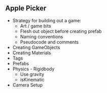 ## Apple Picker

* Strategy for building out a game:
  - Art / game bits
  - Flesh out object before creating prefab
  - Naming conventions
  - Pseudocode and comments
* Creating GameObjects
* Creating Materials
* Tags
* Prefabs
* Physics - Rigidbody
  - Use gravity
  - isKinematic  
* Camera Setup
